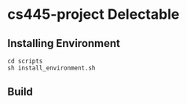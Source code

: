 # cs445-project Delectable

## Installing Environment

``` 
cd scripts
sh install_environment.sh
```
## Build
